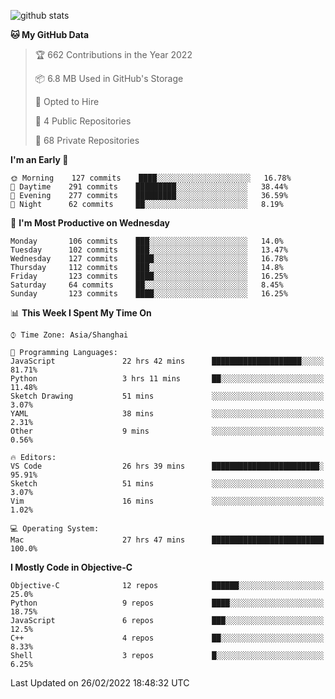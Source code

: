 
![github stats](https://github-readme-stats.vercel.app/api?username=ChesterYue&show_icons=true&count_private=true)

<!-- ![wakatime](https://github-readme-stats.vercel.app/api/wakatime?username=ChesterYue&layout=compact) -->

<!-- ![wakatime](https://github-readme-stats.vercel.app/api/top-langs/?username=ChesterYue&layout=compact) -->

<!--START_SECTION:waka-->
**🐱 My GitHub Data** 

> 🏆 662 Contributions in the Year 2022
 > 
> 📦 6.8 MB Used in GitHub's Storage 
 > 
> 💼 Opted to Hire
 > 
> 📜 4 Public Repositories 
 > 
> 🔑 68 Private Repositories  
 > 
**I'm an Early 🐤** 

```text
🌞 Morning    127 commits    ████░░░░░░░░░░░░░░░░░░░░░   16.78% 
🌆 Daytime    291 commits    █████████░░░░░░░░░░░░░░░░   38.44% 
🌃 Evening    277 commits    █████████░░░░░░░░░░░░░░░░   36.59% 
🌙 Night      62 commits     ██░░░░░░░░░░░░░░░░░░░░░░░   8.19%

```
📅 **I'm Most Productive on Wednesday** 

```text
Monday       106 commits    ███░░░░░░░░░░░░░░░░░░░░░░   14.0% 
Tuesday      102 commits    ███░░░░░░░░░░░░░░░░░░░░░░   13.47% 
Wednesday    127 commits    ████░░░░░░░░░░░░░░░░░░░░░   16.78% 
Thursday     112 commits    ███░░░░░░░░░░░░░░░░░░░░░░   14.8% 
Friday       123 commits    ████░░░░░░░░░░░░░░░░░░░░░   16.25% 
Saturday     64 commits     ██░░░░░░░░░░░░░░░░░░░░░░░   8.45% 
Sunday       123 commits    ████░░░░░░░░░░░░░░░░░░░░░   16.25%

```


📊 **This Week I Spent My Time On** 

```text
⌚︎ Time Zone: Asia/Shanghai

💬 Programming Languages: 
JavaScript               22 hrs 42 mins      ████████████████████░░░░░   81.71% 
Python                   3 hrs 11 mins       ██░░░░░░░░░░░░░░░░░░░░░░░   11.48% 
Sketch Drawing           51 mins             ░░░░░░░░░░░░░░░░░░░░░░░░░   3.07% 
YAML                     38 mins             ░░░░░░░░░░░░░░░░░░░░░░░░░   2.31% 
Other                    9 mins              ░░░░░░░░░░░░░░░░░░░░░░░░░   0.56%

🔥 Editors: 
VS Code                  26 hrs 39 mins      ████████████████████████░   95.91% 
Sketch                   51 mins             ░░░░░░░░░░░░░░░░░░░░░░░░░   3.07% 
Vim                      16 mins             ░░░░░░░░░░░░░░░░░░░░░░░░░   1.02%

💻 Operating System: 
Mac                      27 hrs 47 mins      █████████████████████████   100.0%

```

**I Mostly Code in Objective-C** 

```text
Objective-C              12 repos            ██████░░░░░░░░░░░░░░░░░░░   25.0% 
Python                   9 repos             ████░░░░░░░░░░░░░░░░░░░░░   18.75% 
JavaScript               6 repos             ███░░░░░░░░░░░░░░░░░░░░░░   12.5% 
C++                      4 repos             ██░░░░░░░░░░░░░░░░░░░░░░░   8.33% 
Shell                    3 repos             █░░░░░░░░░░░░░░░░░░░░░░░░   6.25%

```



 Last Updated on 26/02/2022 18:48:32 UTC
<!--END_SECTION:waka-->